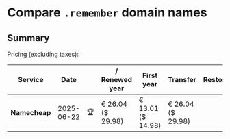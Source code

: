 # Compare `.remember` domain names

## Summary

Pricing (excluding taxes):

| Service | Date |  | / Renewed year | First year | Transfer | Restoration |
|--|--|--|--|--|--|--|
| **Namecheap** | 2025-06-22 | 🏆 | € 26.04<br>($ 29.98) | € 13.01<br>($ 14.98) | € 26.04<br>($ 29.98) |  |
